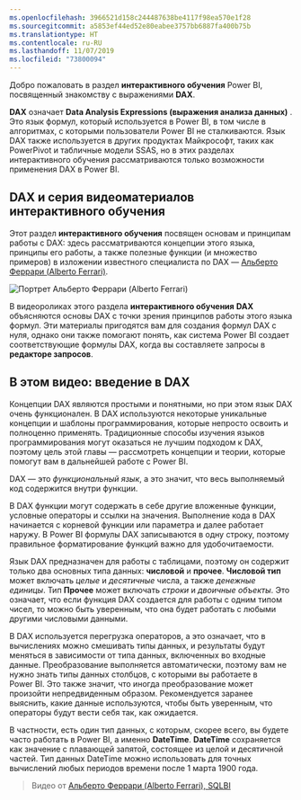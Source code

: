 ```yaml
---
ms.openlocfilehash: 3966521d158c244487638be4117f98ea570e1f28
ms.sourcegitcommit: a5853ef44ed52e80eabee3757bb6887fa400b75b
ms.translationtype: HT
ms.contentlocale: ru-RU
ms.lasthandoff: 11/07/2019
ms.locfileid: "73800094"
---
```

Добро пожаловать в раздел **интерактивного обучения** Power BI, посвященный знакомству с выражениями **DAX**.

**DAX** означает **Data Analysis Expressions (выражения анализа данных)** . Это язык формул, который используется в Power BI, в том числе в алгоритмах, с которыми пользователи Power BI не сталкиваются. Язык DAX также используется в других продуктах Майкрософт, таких как PowerPivot и табличные модели SSAS, но в этих разделах интерактивного обучения рассматриваются только возможности применения DAX в Power BI.

## <a name="dax-and-this-guided-learning-video-series"></a>DAX и серия видеоматериалов интерактивного обучения
Этот раздел **интерактивного обучения** посвящен основам и принципам работы с DAX: здесь рассматриваются концепции этого языка, принципы его работы, а также полезные функции (и множество примеров) в изложении известного специалиста по DAX — [Альберто Феррари (Alberto Ferrari)](https://www.sqlbi.com/learning-dax).

![Портрет Альберто Феррари (Alberto Ferrari)](media/7-1-intro-to-dax/intro_dax_6_alberto_ferrari.png)

В видеороликах этого раздела **интерактивного обучения** **DAX** объясняются основы DAX с точки зрения принципов работы этого языка формул. Эти материалы пригодятся вам для создания формул DAX с нуля, однако они также помогают понять, как система Power BI создает соответствующие формулы DAX, когда вы составляете запросы в **редакторе запросов**.

## <a name="in-this-video---introduction-to-dax"></a>В этом видео: введение в DAX
Концепции DAX являются простыми и понятными, но при этом язык DAX очень функционален. В DAX используются некоторые уникальные концепции и шаблоны программирования, которые непросто освоить и полноценно применять. Традиционные способы изучения языков программирования могут оказаться не лучшим подходом к DAX, поэтому цель этой главы — рассмотреть концепции и теории, которые помогут вам в дальнейшей работе с Power BI.

DAX — это *функциональный язык*, а это значит, что весь выполняемый код содержится внутри функции.

В DAX функции могут содержать в себе другие вложенные функции, условные операторы и ссылки на значения. Выполнение кода в DAX начинается с корневой функции или параметра и далее работает наружу. В Power BI формулы DAX записываются в одну строку, поэтому правильное форматирование функций важно для удобочитаемости.

Язык DAX предназначен для работы с таблицами, поэтому он содержит только два основных типа данных: **числовой** и **прочее**. **Числовой тип** может включать *целые* и *десятичные* числа, а также *денежные единицы*. Тип **Прочее** может включать *строки* и *двоичные объекты*. Это означает, что если функция DAX создается для работы с одним типом чисел, то можно быть уверенным, что она будет работать с любыми другими числовыми данными.

В DAX используется перегрузка операторов, а это означает, что в вычислениях можно смешивать типы данных, и результаты будут меняться в зависимости от типа данных, включенных во входные данные. Преобразование выполняется автоматически, поэтому вам не нужно знать типы данных столбцов, с которыми вы работаете в Power BI. Это также значит, что иногда преобразование может произойти непредвиденным образом. Рекомендуется заранее выяснить, какие данные используются, чтобы быть уверенным, что операторы будут вести себя так, как ожидается.

В частности, есть один тип данных, с которым, скорее всего, вы будете часто работать в Power BI, а именно **DateTime**. **DateTime** сохраняется как значение с плавающей запятой, состоящее из целой и десятичной частей. Тип данных DateTime можно использовать для точных вычислений любых периодов времени после 1 марта 1900 года.

> Видео от [Альберто Феррари (Alberto Ferrari), SQLBI](https://www.sqlbi.com/learning-dax/?utm_source=powerbi&utm_medium=marketing&utm_campaign=after-summit)
> 
> 

